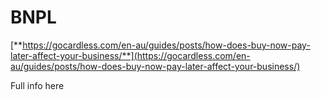 # BNPL

[**https://gocardless.com/en-au/guides/posts/how-does-buy-now-pay-later-affect-your-business/**](https://gocardless.com/en-au/guides/posts/how-does-buy-now-pay-later-affect-your-business/)

Full info here